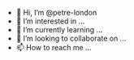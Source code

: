 - 👋 Hi, I’m @petre-london
- 👀 I’m interested in ...
- 🌱 I’m currently learning ...
- 💞️ I’m looking to collaborate on ...
- 📫 How to reach me ...

<!---
petre-london/petre-london is a ✨ special ✨ repository because its `README.md` (this file) appears on your GitHub profile.
You can click the Preview link to take a look at your changes.
--->
